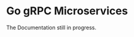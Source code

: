# Go gRPC Microservices
The Documentation still in progress.

[//]: # (# Go gRPC Microservices)

[//]: # (Go gRPC Microservices is a code base for a service. It can be used 1 code base for 1 service or 1 code base for )

[//]: # (many services. Go gRPC Microservices has implement Clean Architecture pattern its mean you can use any packages or libraries)

[//]: # (you want to use.)

[//]: # ()
[//]: # (## Features)

[//]: # (- Thorough documentation: Written with the same care as Go docs.)

[//]: # (- Guaranteed consistency: Opinionated linting for Go integrated into Text Editor or IDE and run against staged files on pre-commit.)

[//]: # (- Used Clean Architecture with standard project layout in Go)

[//]: # (- Integrated gRPC Gateway and OpenAPI Generator)

[//]: # (- Use Swagger UI for Implement OpenAPI/Swagger files.)

[//]: # ()
[//]: # (## Table of Contents)

[//]: # ()
[//]: # (## Getting Started)

[//]: # ()
[//]: # (## Available Scripts)

[//]: # ()
[//]: # (## Architecture)

[//]: # (```)

[//]: # (└── api/)

[//]: # (└── build/)

[//]: # (└── cmd/)

[//]: # (└── configs/)

[//]: # (└── deploy/)

[//]: # (└── domain/)

[//]: # (    └── entity/)

[//]: # (    └── internal/)

[//]: # (        └── handler/)

[//]: # (        └── repository/)

[//]: # (        └── usecase/)

[//]: # (└── init/)

[//]: # (└── pkg/)

[//]: # (└── proto/)

[//]: # (    └── google/)

[//]: # (      └── api/)

[//]: # (    └── user/)

[//]: # (      └── v1/)

[//]: # (└── scripts/)

[//]: # (└── test/)

[//]: # (└── third_party/)

[//]: # (└── .env.example)

[//]: # (└── Makefile)

[//]: # (```)

[//]: # (See detail the documentation architecture)

[//]: # ()
[//]: # (## Linting & Formatting)

[//]: # ()
[//]: # (## Editor Integration)

[//]: # ()
[//]: # (## Customize Configuration)

[//]: # (- See [Protocol Buffer Documentation]&#40;https://developers.google.com/protocol-buffers/docs/overview&#41;)

[//]: # (- See [Go Documentation]&#40;https://go.dev/doc/&#41;)

[//]: # (- See [gRPC Documentation]&#40;https://grpc.io/docs/&#41;)

[//]: # (- See [gRPC Gateway Documentation]&#40;https://github.com/grpc-ecosystem/grpc-gateway&#41;)